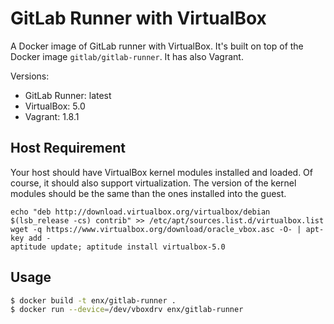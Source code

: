 # GitLab Runner with VirtualBox

A Docker image of GitLab runner with VirtualBox. It's built on top of the Docker
image `gitlab/gitlab-runner`. It has also Vagrant.

Versions:

* GitLab Runner: latest
* VirtualBox: 5.0
* Vagrant: 1.8.1

## Host Requirement

Your host should have VirtualBox kernel modules installed and loaded. Of course,
it should also support virtualization. The version of the kernel modules should
be the same than the ones installed into the guest.

```
echo "deb http://download.virtualbox.org/virtualbox/debian $(lsb_release -cs) contrib" >> /etc/apt/sources.list.d/virtualbox.list
wget -q https://www.virtualbox.org/download/oracle_vbox.asc -O- | apt-key add -
aptitude update; aptitude install virtualbox-5.0
```

## Usage

```bash
$ docker build -t enx/gitlab-runner .
$ docker run --device=/dev/vboxdrv enx/gitlab-runner
```
